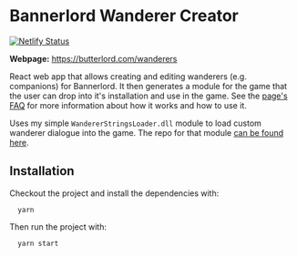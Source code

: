 # Bannerlord Wanderer Creator 

[![Netlify Status](https://api.netlify.com/api/v1/badges/88047455-ed6f-4be8-bd3c-fd74b43574eb/deploy-status)](https://app.netlify.com/sites/butterlord-wanderers/deploys)

**Webpage:** https://butterlord.com/wanderers 

React web app that allows creating and editing wanderers (e.g. companions) for Bannerlord. It then generates a module for the game that the user can drop into it's installation and use in the game. See the [page's FAQ](https://butterlord.com/wanderers/faq) for more information about how it works and how to use it.

Uses my simple `WandererStringsLoader.dll` module to load custom wanderer dialogue into the game. The repo for that module [can be found here](https://github.com/duniul/bannerlord-wanderer-strings-loader).

## Installation

Checkout the project and install the dependencies with:

```
  yarn
```

Then run the project with:

```
  yarn start
```
